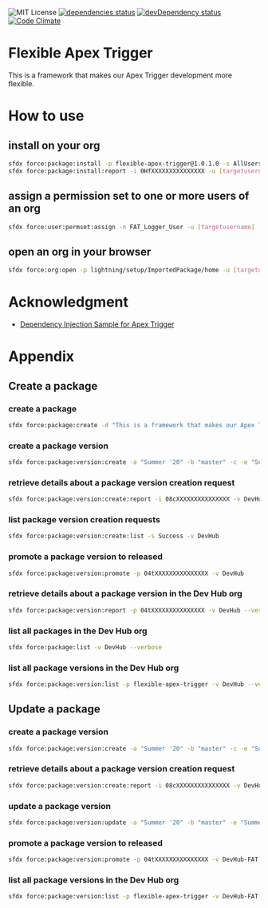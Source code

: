 ![MIT License](http://img.shields.io/badge/license-MIT-blue.svg?style=flat)
[![dependencies status](https://david-dm.org/takahitomiyamoto/flexible-apex-trigger.svg)](https://david-dm.org/takahitomiyamoto/flexible-apex-trigger)
[![devDependency status](https://david-dm.org/takahitomiyamoto/flexible-apex-trigger/dev-status.svg)](https://david-dm.org/takahitomiyamoto/flexible-apex-trigger#info=devDependencies)
[![Code Climate](https://codeclimate.com/github/takahitomiyamoto/flexible-apex-trigger.svg)](https://codeclimate.com/github/takahitomiyamoto/flexible-apex-trigger)

# Flexible Apex Trigger

This is a framework that makes our Apex Trigger development more flexible.

# How to use

## install on your org

```sh
sfdx force:package:install -p flexible-apex-trigger@1.0.1.0 -s AllUsers -u [targetusername]
sfdx force:package:install:report -i 0HfXXXXXXXXXXXXXXX -u [targetusername]
```

## assign a permission set to one or more users of an org

```sh
sfdx force:user:permset:assign -n FAT_Logger_User -u [targetusername]
```

## open an org in your browser

```sh
sfdx force:org:open -p lightning/setup/ImportedPackage/home -u [targetusername]
```

# Acknowledgment

- [Dependency Injection Sample for Apex Trigger](https://github.com/takahitomiyamoto/di-sample-apex-trigger)

# Appendix

## Create a package

### create a package

```sh
sfdx force:package:create -d "This is a framework that makes our Apex Trigger development more flexible." -e -n "flexible-apex-trigger" -r force-app-fat -t Unlocked -v DevHub
```

### create a package version

```sh
sfdx force:package:version:create -a "Summer '20" -b "master" -c -e "Summer '20 (API version 49.0)" -f config/project-scratch-def.json -n 1.0.0.0 -p 0HoXXXXXXXXXXXXXXX -t v49.0 -v DevHub -x --postinstallurl "https://github.com/takahitomiyamoto/flexible-apex-trigger" --releasenotesurl "https://github.com/takahitomiyamoto/flexible-apex-trigger/releases"
```

### retrieve details about a package version creation request

```sh
sfdx force:package:version:create:report -i 08cXXXXXXXXXXXXXXX -v DevHub
```

### list package version creation requests

```sh
sfdx force:package:version:create:list -s Success -v DevHub
```

### promote a package version to released

```sh
sfdx force:package:version:promote -p 04tXXXXXXXXXXXXXXX -v DevHub
```

### retrieve details about a package version in the Dev Hub org

```sh
sfdx force:package:version:report -p 04tXXXXXXXXXXXXXXX -v DevHub --verbose
```

### list all packages in the Dev Hub org

```sh
sfdx force:package:list -v DevHub --verbose
```

### list all package versions in the Dev Hub org

```sh
sfdx force:package:version:list -p flexible-apex-trigger -v DevHub --verbose
```

## Update a package

### create a package version

```sh
sfdx force:package:version:create -a "Summer '20" -b "master" -c -e "Summer '20 (API version 49.0)" -f config/project-scratch-def.json -n 1.0.1.0 -p 0HoXXXXXXXXXXXXXXX -t v49.0 -v DevHub-FAT -x --postinstallurl "https://github.com/takahitomiyamoto/flexible-apex-trigger" --releasenotesurl "https://github.com/takahitomiyamoto/flexible-apex-trigger/releases"
```

### retrieve details about a package version creation request

```sh
sfdx force:package:version:create:report -i 08cXXXXXXXXXXXXXXX -v DevHub-FAT
```

### update a package version

```sh
sfdx force:package:version:update -a "Summer '20" -b "master" -e "Summer '20 (API version 49.0)" -p 04tXXXXXXXXXXXXXXX -t v49.0 -v DevHub-FAT
```

### promote a package version to released

```sh
sfdx force:package:version:promote -p 04tXXXXXXXXXXXXXXX -v DevHub-FAT
```

### list all package versions in the Dev Hub org

```sh
sfdx force:package:version:list -p flexible-apex-trigger -v DevHub-FAT --verbose
```
